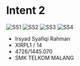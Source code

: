 # Intent 2

![SS1](https://s11.postimg.org/8sh3glaqb/Screenshot_2016_10_10_06_23_02.png)
![SS2](https://s11.postimg.org/4xdpe0rkj/Screenshot_2016_10_10_06_23_07.png)
![SS3](https://s11.postimg.org/612f3q1lf/Screenshot_2016_10_10_06_23_21.png)
![SS4](https://s11.postimg.org/s1irkck9f/Screenshot_2016_10_10_06_23_28.png)

- Irsyad Syafiqi Rahman
- XIRPL1 / 14
- 4726/1445.070
- SMK TELKOM MALANG
